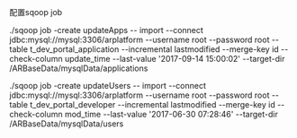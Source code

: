 配置sqoop job

./sqoop job -create updateApps -- import --connect jdbc:mysql://mysql:3306/arplatform --username root --password root --table t_dev_portal_application --incremental lastmodified --merge-key id --check-column update_time --last-value '2017-09-14 15:00:02' --target-dir /ARBaseData/mysqlData/applications

./sqoop job -create updateUsers -- import --connect jdbc:mysql://mysql:3306/arplatform --username root --password root --table t_dev_portal_developer --incremental lastmodified --merge-key id --check-column mod_time --last-value '2017-06-30 07:28:46' --target-dir /ARBaseData/mysqlData/users